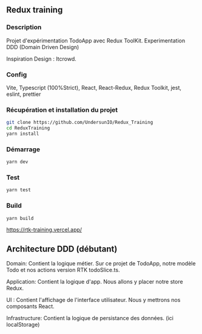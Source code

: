 ## Redux training

### Description

Projet d'expérimentation TodoApp avec Redux ToolKit.
Experimentation DDD (Domain Driven Design)

Inspiration Design : Itcrowd.

### Config

Vite, Typescript (100%Strict), React, React-Redux, Redux Toolkit, jest, eslint, prettier

### Récupération et installation du projet

```bash
git clone https://github.com/UndersunIO/Redux_Training
cd ReduxTraining
yarn install
```

### Démarrage

```bash
yarn dev
```

### Test

```bash
yarn test
```

### Build

```bash
yarn build
```

https://rtk-training.vercel.app/

## Architecture DDD (débutant)

Domain: Contient la logique métier.
Sur ce projet de TodoApp, notre modèle Todo et nos actions version RTK todoSlice.ts.

Application: Contient la logique d'app.
Nous allons y placer notre store Redux.

UI : Contient l'affichage de l'interface utilisateur.
Nous y mettrons nos composants React.

Infrastructure: Contient la logique de persistance des données. (ici localStorage)

